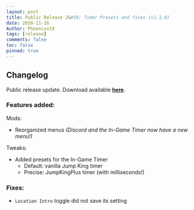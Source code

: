 ```yaml
---
layout: post
title: Public Release 2&#58; Timer Presets and fixes (v1.1.0)
date: 2020-11-16
Author: Phoenixx19
tags: [release]
comments: false
toc: false
pinned: true
---
```


## Changelog

Public release update.
Download available [**here**](https://github.com/Phoenixx19/JumpKingPlus/releases/tag/v1.1.0). <!-- more -->

### Features added:
Mods:
- Reorganized menus _(Discord and the In-Game Timer now have a new menu!)_

Tweaks:
- Added presets for the In-Game Timer
  - Default: vanilla Jump King timer
  - Precise: JumpKingPlus timer (with milliseconds!)
  
### Fixes:
- `Location Intro` toggle did not save its setting